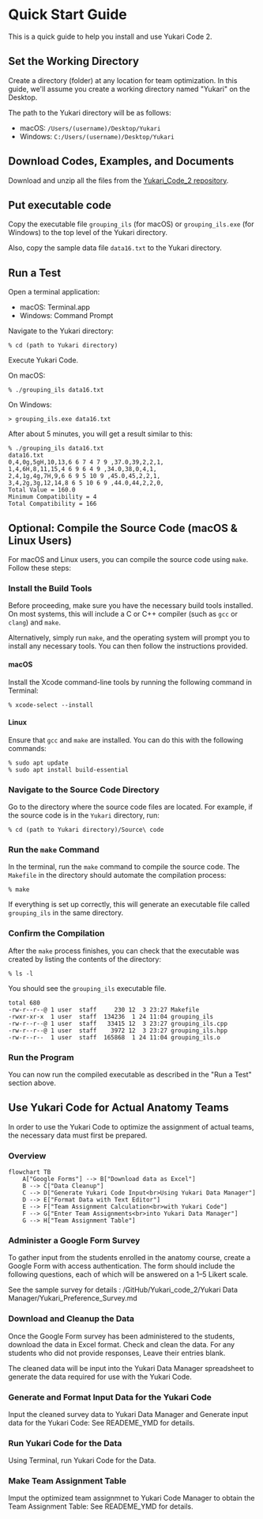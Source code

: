 # Quick Start Guide
This is a quick guide to help you install and use Yukari Code 2.

## Set the Working Directory

Create a directory (folder) at any location for team optimization. In this guide, we'll assume you create a working directory named "Yukari" on the Desktop.

The path to the Yukari directory will be as follows:

- macOS: `/Users/(username)/Desktop/Yukari`
- Windows: `C:/Users/(username)/Desktop/Yukari`

## Download Codes, Examples, and Documents

Download and unzip all the files from the [Yukari_Code_2 repository](https://github.com/tohru-murakami/Yukari_Code_2).

## Put executable code

Copy the executable file `grouping_ils` (for macOS) or `grouping_ils.exe` (for Windows) to the top level of the Yukari directory.

Also, copy the sample data file `data16.txt` to the Yukari directory.

## Run a Test

Open a terminal application:

- macOS: Terminal.app
- Windows: Command Prompt

Navigate to the Yukari directory:

```
% cd (path to Yukari directory)
```

Execute Yukari Code.

On macOS:

```
% ./grouping_ils data16.txt
```

On Windows:

```
> grouping_ils.exe data16.txt
```

After about 5 minutes, you will get a result similar to this:

```
% ./grouping_ils data16.txt 
data16.txt
0,4,0g,5gH,10,13,6 6 7 4 7 9 ,37.0,39,2,2,1,
1,4,6H,8,11,15,4 6 9 6 4 9 ,34.0,38,0,4,1,
2,4,1g,4g,7H,9,6 6 9 5 10 9 ,45.0,45,2,2,1,
3,4,2g,3g,12,14,8 6 5 10 6 9 ,44.0,44,2,2,0,
Total Value = 160.0
Minimum Compatibility = 4
Total Compatibility = 166
```

## Optional: Compile the Source Code (macOS & Linux Users)

For macOS and Linux users, you can compile the source code using `make`. Follow these steps:

### Install the Build Tools

Before proceeding, make sure you have the necessary build tools installed. On most systems, this will include a C or C++ compiler (such as `gcc` or `clang`) and `make`.

Alternatively, simply run `make`, and the operating system will prompt you to install any necessary tools. You can then follow the instructions provided.

#### macOS

  Install the Xcode command-line tools by running the following command in Terminal:

  ```
  % xcode-select --install
  ```

#### Linux

Ensure that `gcc` and `make` are installed. You can do this with the following commands:

  ```
  % sudo apt update
  % sudo apt install build-essential
  ```

### Navigate to the Source Code Directory

Go to the directory where the source code files are located. For example, if the source code is in the `Yukari` directory, run:

```
% cd (path to Yukari directory)/Source\ code
```

### Run the `make` Command

In the terminal, run the `make` command to compile the source code. The `Makefile` in the directory should automate the compilation process:

```
% make
```

If everything is set up correctly, this will generate an executable file called `grouping_ils` in the same directory.

### Confirm the Compilation

After the `make` process finishes, you can check that the executable was created by listing the contents of the directory:

```
% ls -l
```

You should see the `grouping_ils` executable file.

```
total 680
-rw-r--r--@ 1 user  staff     230 12  3 23:27 Makefile
-rwxr-xr-x  1 user  staff  134236  1 24 11:04 grouping_ils
-rw-r--r--@ 1 user  staff   33415 12  3 23:27 grouping_ils.cpp
-rw-r--r--@ 1 user  staff    3972 12  3 23:27 grouping_ils.hpp
-rw-r--r--  1 user  staff  165868  1 24 11:04 grouping_ils.o
```

### Run the Program
You can now run the compiled executable as described in the "Run a Test" section above.

## Use Yukari Code for Actual Anatomy Teams
In order to use the Yukari Code to optimize the assignment of actual  teams, the necessary data must first be prepared.

### Overview

```mermaid
flowchart TB
    A["Google Forms"] --> B["Download data as Excel"]
    B --> C["Data Cleanup"]
    C --> D["Generate Yukari Code Input<br>Using Yukari Data Manager"]
    D --> E["Format Data with Text Editor"]
    E --> F["Team Assignment Calculation<br>with Yukari Code"]
    F --> G["Enter Team Assignments<br>into Yukari Data Manager"]
    G --> H["Team Assignment Table"]
```

### Administer a Google Form Survey

To gather input from the students enrolled in the anatomy course, create a Google Form with access authentication. The form should include the following questions, each of which will be answered on a 1–5 Likert scale. 

See the sample survey for details : /GitHub/Yukari_code_2/Yukari Data Manager/Yukari_Preference_Survey.md

### Download and Cleanup the Data

Once the Google Form survey has been administered to the students, download the data in Excel format. Check and clean the data. For any students who did not provide responses, Leave their entries blank.

The cleaned data will be input into the Yukari Data Manager spreadsheet to generate the data required for use with the Yukari Code.

### Generate and Format Input Data for the Yukari Code

Input the cleaned survey data to Yukari Data Manager and Generate input data for the Yukari Code: See READEME_YMD for details.

### Run Yukari Code for the Data

Using Terminal, run Yukari Code for the Data.

### Make Team Assignment Table

Imput the optimized team assignmnet to Yukari Code Manager to obtain the Team Assignment Table: See READEME_YMD for details.